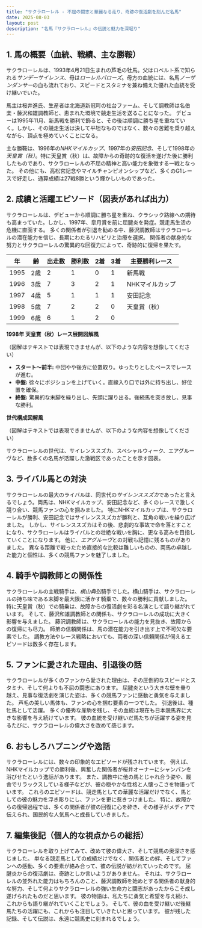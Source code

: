 ```yaml
---
title: "サクラローレル - 不屈の闘志と華麗なる走り、奇跡の復活劇を刻んだ名馬"
date: 2025-08-03
layout: post
description: "名馬『サクラローレル』の伝説と魅力を深堀り"
---
```


## 1. 馬の概要（血統、戦績、主な勝鞍）

サクラローレルは、1993年4月21日生まれの芦毛の牡馬。父はロベルト系で知られる*サンデーサイレンス*、母は*ローレルバローズ*。母方の血統には、名馬*ノーザンダンサー*の血も流れており、スピードとスタミナを兼ね備えた優れた血統を受け継いでいた。  

馬主は桜井進氏、生産者は北海道新冠町の社台ファーム、そして調教師は名伯楽・藤沢和雄調教師と、恵まれた環境で競走生活を送ることになった。  デビューは1995年11月、新馬戦を勝利で飾ると、その後は順調に勝ち星を重ねていく。しかし、その競走生活は決して平坦なものではなく、数々の苦難を乗り越えながら、頂点を極めていくことになる。

主な勝鞍は、1996年の*NHKマイルカップ*、1997年の*安田記念*、そして1998年の*天皇賞（秋）*。特に天皇賞（秋）は、故障からの奇跡的な復活を遂げた後に勝利したものであり、サクラローレルの不屈の精神と高い能力を象徴する一戦となった。  その他にも、高松宮記念やマイルチャンピオンシップなど、多くのG1レースで好走し、通算成績は27戦8勝という輝かしいものであった。


## 2. 成績と活躍エピソード（図表があれば出力）

サクラローレルは、デビューから順調に勝ち星を重ね、クラシック路線への期待も高まっていた。しかし、1997年、皐月賞を前に屈腱炎を発症。競走馬生活の危機に直面する。  多くの関係者が引退を勧める中、藤沢調教師はサクラローレルの潜在能力を信じ、長期にわたるリハビリと治療を選択。  関係者の献身的な努力とサクラローレルの驚異的な回復力によって、奇跡的に復帰を果たす。


| 年 | 齢 | 出走数 | 勝利数 | 2着 | 3着 | 主要勝利レース |
|---|---|---|---|---|---|---|
| 1995 | 2歳 | 2 | 1 | 0 | 1 | 新馬戦 |
| 1996 | 3歳 | 7 | 3 | 2 | 1 | NHKマイルカップ |
| 1997 | 4歳 | 5 | 1 | 1 | 1 | 安田記念 |
| 1998 | 5歳 | 7 | 2 | 2 | 0 | 天皇賞（秋） |
| 1999 | 6歳 | 6 | 1 | 2 | 0 |  |

**1998年 天皇賞（秋）レース展開図解風**

（図解はテキストでは表現できませんが、以下のような内容を想像してください）

* **スタート～前半:**  中団やや後方に位置取り。ゆったりとしたペースでレースが進む。
* **中盤:**  徐々にポジションを上げていく。直線入り口では外に持ち出し、好位置を確保。
* **終盤:**  驚異的な末脚を繰り出し、先頭に躍り出る。後続馬を突き放し、見事な勝利。

**世代構成図解風**

（図解はテキストでは表現できませんが、以下のような内容を想像してください）

サクラローレルの世代は、サイレンススズカ、スペシャルウィーク、エアグルーヴなど、数多くの名馬が活躍した激戦区であったことを示す図表。


## 3. ライバル馬との対決

サクラローレルの最大のライバルは、同世代の*サイレンススズカ*であったと言えるでしょう。両馬は、NHKマイルカップ、安田記念など、多くのレースで激しく競り合い、競馬ファンの心を掴みました。  特にNHKマイルカップは、サクラローレルが勝利、安田記念ではサイレンススズカが勝利と、互角の戦いを繰り広げました。  しかし、サイレンススズカはその後、悲劇的な事故で命を落とすことになり、サクラローレルはライバルとの壮絶な戦いを胸に、更なる高みを目指していくことになります。  他に、*エアグルーヴ*との対戦も記憶に残るものがありました。  異なる距離で戦ったため直接的な比較は難しいものの、両馬の卓越した能力と個性は、多くの競馬ファンを魅了しました。


## 4. 騎手や調教師との関係性

サクラローレルの主戦騎手は、*横山典弘*騎手でした。横山騎手は、サクラローレルの持ち味である末脚を最大限に活かす騎乗で、数々の勝利に貢献しました。  特に天皇賞（秋）での騎乗は、故障からの復活劇を彩る名演として語り継がれています。  そして、藤沢和雄調教師との関係も、サクラローレルの成功に大きく影響を与えました。  藤沢調教師は、サクラローレルの能力を見抜き、故障からの復帰にも尽力。  師弟の信頼関係は、馬の潜在能力を引き出す上で不可欠な要素でした。  調教方法やレース戦略においても、両者の深い信頼関係が伺えるエピソードは数多く存在します。


## 5. ファンに愛された理由、引退後の話

サクラローレルが多くのファンから愛された理由は、その圧倒的なスピードとスタミナ、そして何よりも不屈の闘志にあります。  屈腱炎という大きな壁を乗り越え、見事な復活劇を演じた姿は、多くの競馬ファンに感動と勇気を与えました。  芦毛の美しい馬体も、ファンの心を掴む要素の一つでした。  引退後は、種牡馬として活躍。  多くの優秀な産駒を残し、その血統は現在も日本競馬界に大きな影響を与え続けています。  彼の血統を受け継いだ馬たちが活躍する姿を見るたびに、サクラローレルの偉大さを改めて感じます。


## 6. おもしろハプニングや逸話

サクラローレルには、数々の印象的なエピソードが残されています。  例えば、NHKマイルカップでの勝利後、興奮した関係者が桜井オーナーにシャンパンを浴びせたという逸話があります。  また、調教中に他の馬とじゃれ合う姿や、厩舎でリラックスしている様子などが、彼の穏やかな性格と人懐っこさを物語っています。  これらのエピソードは、競走馬としての華麗な活躍だけでなく、馬としての彼の魅力を浮き彫りにし、ファンを更に惹きつけました。  特に、故障からの復帰過程では、多くの関係者が彼の回復に心を砕き、その様子がメディアで伝えられ、国民的な人気馬へと成長していきました。


## 7. 編集後記（個人的な視点からの総括）

サクラローレルを取り上げてみて、改めて彼の偉大さ、そして競馬の奥深さを感じました。  単なる競走馬としての成績だけでなく、関係者との絆、そしてファンへの感動、多くの要素が絡み合って、彼の伝説が紡がれていったのです。  屈腱炎からの復活劇は、奇跡としか言いようがありません。  それは、サクラローレルの並外れた能力はもちろんのこと、藤沢調教師を始めとする関係者の献身的な努力、そして何よりサクラローレルの強い生命力と闘志があったからこそ成し遂げられたものだと思います。  彼の物語は、私たちに勇気と希望を与え続け、これからも語り継がれていくことでしょう。  そして、彼の血を受け継いだ後継馬たちの活躍にも、これからも注目していきたいと思っています。  彼が残した記録、そして伝説は、永遠に競馬史に刻まれるでしょう。
